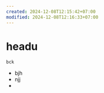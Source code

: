 ```yaml
---
created: 2024-12-08T12:15:42+07:00
modified: 2024-12-08T12:16:33+07:00
---
```


# headu

`bck`

- bjh
- njj
-
